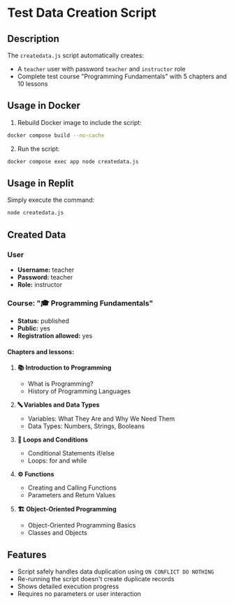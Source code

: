 # Test Data Creation Script

## Description

The `createdata.js` script automatically creates:
- A `teacher` user with password `teacher` and `instructor` role
- Complete test course "Programming Fundamentals" with 5 chapters and 10 lessons

## Usage in Docker

1. Rebuild Docker image to include the script:
```bash
docker compose build --no-cache
```

2. Run the script:
```bash
docker compose exec app node createdata.js
```

## Usage in Replit

Simply execute the command:
```bash
node createdata.js
```

## Created Data

### User
- **Username:** teacher
- **Password:** teacher  
- **Role:** instructor

### Course: "🎓 Programming Fundamentals"
- **Status:** published
- **Public:** yes
- **Registration allowed:** yes

#### Chapters and lessons:
1. **📚 Introduction to Programming**
   - What is Programming?
   - History of Programming Languages

2. **🔤 Variables and Data Types**
   - Variables: What They Are and Why We Need Them
   - Data Types: Numbers, Strings, Booleans

3. **🔄 Loops and Conditions**
   - Conditional Statements if/else
   - Loops: for and while

4. **⚙️ Functions**
   - Creating and Calling Functions
   - Parameters and Return Values

5. **🏗️ Object-Oriented Programming**
   - Object-Oriented Programming Basics
   - Classes and Objects

## Features

- Script safely handles data duplication using `ON CONFLICT DO NOTHING`
- Re-running the script doesn't create duplicate records
- Shows detailed execution progress
- Requires no parameters or user interaction
